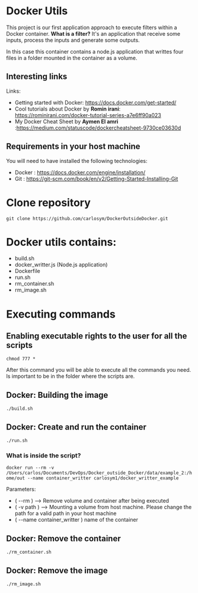 # Docker Utils

This project is our first application approach to execute filters within a Docker container. **What is a filter?** It's an application that receive some inputs, process the inputs and generate some outputs.

In this case this container contains a node.js application that writtes four files in a folder mounted in the container as a volume.

## Interesting links

Links:
* Getting started with Docker: https://docs.docker.com/get-started/
* Cool tutorials about Docker by **Romin irani**: https://rominirani.com/docker-tutorial-series-a7e6ff90a023
* My Docker Cheat Sheet by **Aymen El amri** :https://medium.com/statuscode/dockercheatsheet-9730ce03630d

## Requirements in your host machine

You will need to have installed the following technologies:

 * Docker : https://docs.docker.com/engine/installation/
 * Git : https://git-scm.com/book/en/v2/Getting-Started-Installing-Git

# Clone repository

`git clone https://github.com/carlosym/DockerOutsideDocker.git`

# Docker utils contains:

 * build.sh
 * docker_writter.js (Node.js application)
 * Dockerfile
 * run.sh
 * rm_container.sh
 * rm_image.sh

# Executing commands

## Enabling executable rights to the user for all the scripts

`chmod 777 *`

After this command you will be able to execute all the commands you need. Is important to be in the folder where the scripts are.

## Docker: Building the image

`./build.sh`

## Docker: Create and run the container

`./run.sh`

### What is inside the script?

`docker run --rm -v /Users/carlos/Documents/DevOps/Docker_outside_Docker/data/example_2:/home/out --name container_writter carlosym1/docker_writter_example`

Parameters:

* ( --rm ) --> Remove volume and container after being executed
* ( -v path ) --> Mounting a volume from host machine. Please change the path for a valid path in your host machine
* ( --name container_writter ) name of the container

## Docker: Remove the container

`./rm_container.sh`

## Docker: Remove the image

`./rm_image.sh`

